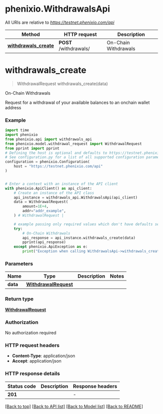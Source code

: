 # phenixio.WithdrawalsApi

All URIs are relative to *https://testnet.phenixio.com/api*

Method | HTTP request | Description
------------- | ------------- | -------------
[**withdrawals_create**](WithdrawalsApi.md#withdrawals_create) | **POST** /withdrawals/ | On-Chain Withdrawals


# **withdrawals_create**
> WithdrawalRequest withdrawals_create(data)

On-Chain Withdrawals

Request for a withdrawal of your available balances to an onchain wallet address

### Example


```python
import time
import phenixio
from phenixio.api import withdrawals_api
from phenixio.model.withdrawal_request import WithdrawalRequest
from pprint import pprint
# Defining the host is optional and defaults to https://testnet.phenixio.com/api
# See configuration.py for a list of all supported configuration parameters.
configuration = phenixio.Configuration(
    host = "https://testnet.phenixio.com/api"
)


# Enter a context with an instance of the API client
with phenixio.ApiClient() as api_client:
    # Create an instance of the API class
    api_instance = withdrawals_api.WithdrawalsApi(api_client)
    data = WithdrawalRequest(
        amount=1E+4,
        addr="addr_example",
    ) # WithdrawalRequest | 

    # example passing only required values which don't have defaults set
    try:
        # On-Chain Withdrawals
        api_response = api_instance.withdrawals_create(data)
        pprint(api_response)
    except phenixio.ApiException as e:
        print("Exception when calling WithdrawalsApi->withdrawals_create: %s\n" % e)
```


### Parameters

Name | Type | Description  | Notes
------------- | ------------- | ------------- | -------------
 **data** | [**WithdrawalRequest**](WithdrawalRequest.md)|  |

### Return type

[**WithdrawalRequest**](WithdrawalRequest.md)

### Authorization

No authorization required

### HTTP request headers

 - **Content-Type**: application/json
 - **Accept**: application/json


### HTTP response details

| Status code | Description | Response headers |
|-------------|-------------|------------------|
**201** |  |  -  |

[[Back to top]](#) [[Back to API list]](../README.md#documentation-for-api-endpoints) [[Back to Model list]](../README.md#documentation-for-models) [[Back to README]](../README.md)


